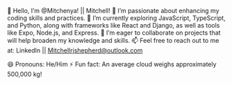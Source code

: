 👋 Hello, I’m @Mitchenya! || Mitchell!
👀 I’m passionate about enhancing my coding skills and practices.
🌱 I’m currently exploring JavaScript, TypeScript, and Python, along with frameworks like React and Django, as well as tools like Expo, Node.js, and Express.
💞 I’m eager to collaborate on projects that will help broaden my knowledge and skills.
📫 Feel free to reach out to me at:
LinkedIn || Mitchellrjshepherd@outlook.com

😄 Pronouns: He/Him
⚡ Fun fact: An average cloud weighs approximately 500,000 kg!

<!---
Mitchenya/Mitchenya is a ✨ special ✨ repository because its `README.md` (this file) appears on your GitHub profile.
You can click the Preview link to take a look at your changes.
--->
